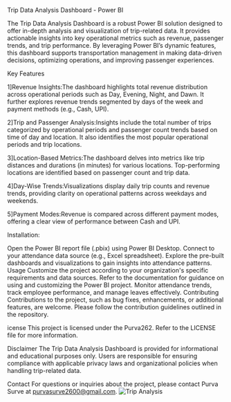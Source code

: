 Trip Data Analysis Dashboard - Power BI

The Trip Data Analysis Dashboard is a robust Power BI solution designed to offer in-depth analysis and visualization of trip-related data. It provides actionable insights into key operational metrics such as revenue, passenger trends, and trip performance. By leveraging Power BI’s dynamic features, this dashboard supports transportation management in making data-driven decisions, optimizing operations, and improving passenger experiences.

Key Features

1]Revenue Insights:The dashboard highlights total revenue distribution across operational periods such as Day, Evening, Night, and Dawn. It further explores revenue trends segmented by days of the week and payment methods (e.g., Cash, UPI).

2]Trip and Passenger Analysis:Insights include the total number of trips categorized by operational periods and passenger count trends based on time of day and location. It also identifies the most popular operational periods and trip locations.

3]Location-Based Metrics:The dashboard delves into metrics like trip distances and durations (in minutes) for various locations. Top-performing locations are identified based on passenger count and trip data.

4]Day-Wise Trends:Visualizations display daily trip counts and revenue trends, providing clarity on operational patterns across weekdays and weekends.

5]Payment Modes:Revenue is compared across different payment modes, offering a clear view of performance between Cash and UPI.

Installation:

Open the Power BI report file (.pbix) using Power BI Desktop. Connect to your attendance data source (e.g., Excel spreadsheet). Explore the pre-built dashboards and visualizations to gain insights into attendance patterns. Usage Customize the project according to your organization's specific requirements and data sources. Refer to the documentation for guidance on using and customizing the Power BI project. Monitor attendance trends, track employee performance, and manage leaves effectively. Contributing Contributions to the project, such as bug fixes, enhancements, or additional features, are welcome. Please follow the contribution guidelines outlined in the repository.

icense
This project is licensed under the Purva262. Refer to the LICENSE file for more information.

Disclaimer
The Trip Data Analysis Dashboard is provided for informational and educational purposes only. Users are responsible for ensuring compliance with applicable privacy laws and organizational policies when handling trip-related data.

Contact
For questions or inquiries about the project, please contact Purva Surve at purvasurve2600@gmail.com.
![Trip Analysis](https://github.com/user-attachments/assets/e0bc4a51-299e-4ba7-a987-d0ed8e12d94d)
